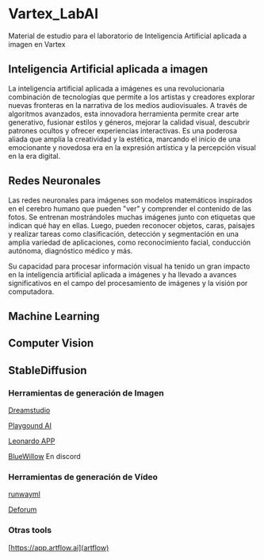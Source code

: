 # Vartex_LabAI

Material de estudio para el laboratorio de Inteligencia Artificial aplicada a imagen en Vartex



## Inteligencia Artificial aplicada a imagen 

La inteligencia artificial aplicada a imágenes es una revolucionaria combinación de tecnologías que permite a los artistas y creadores explorar nuevas fronteras en la narrativa de los medios audiovisuales. A través de algoritmos avanzados, esta innovadora herramienta permite crear arte generativo, fusionar estilos y géneros, mejorar la calidad visual, descubrir patrones ocultos y ofrecer experiencias interactivas. Es una poderosa aliada que amplía la creatividad y la estética, marcando el inicio de una emocionante y novedosa era en la expresión artística y la percepción visual en la era digital.



## Redes Neuronales 

Las redes neuronales para imágenes son modelos matemáticos inspirados en el cerebro humano que pueden "ver" y comprender el contenido de las fotos. Se entrenan mostrándoles muchas imágenes junto con etiquetas que indican qué hay en ellas. Luego, pueden reconocer objetos, caras, paisajes y realizar tareas como clasificación, detección y segmentación en una amplia variedad de aplicaciones, como reconocimiento facial, conducción autónoma, diagnóstico médico y más. 

Su capacidad para procesar información visual ha tenido un gran impacto en la inteligencia artificial aplicada a imágenes y ha llevado a avances significativos en el campo del procesamiento de imágenes y la visión por computadora.


## Machine Learning 


## Computer Vision 


## StableDiffusion









### Herramientas de generación de Imagen 


[Dreamstudio]()

[Playgound AI]()

[Leonardo APP]()

[BlueWillow]() En discord




### Herramientas de generación de Vídeo


[runwayml](https://app.runwayml.com)

[Deforum](https://deforum.github.io/)


### Otras tools

[https://app.artflow.ai](artflow)

